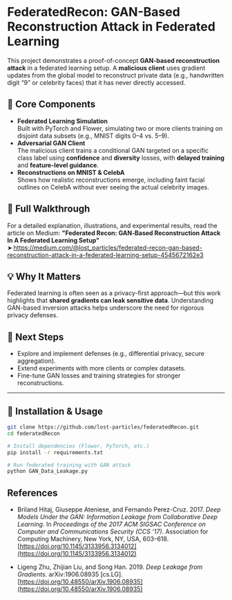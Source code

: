 # FederatedRecon: GAN-Based Reconstruction Attack in Federated Learning

This project demonstrates a proof-of-concept **GAN-based reconstruction attack** in a federated learning setup. A **malicious client** uses gradient updates from the global model to reconstruct private data (e.g., handwritten digit “9” or celebrity faces) that it has never directly accessed.

## 🚀 Core Components
- **Federated Learning Simulation**  
  Built with PyTorch and Flower, simulating two or more clients training on disjoint data subsets (e.g., MNIST digits 0–4 vs. 5–9).
- **Adversarial GAN Client**  
  The malicious client trains a conditional GAN targeted on a specific class label using **confidence** and **diversity** losses, with **delayed training** and **feature-level guidance**.
- **Reconstructions on MNIST & CelebA**  
  Shows how realistic reconstructions emerge, including faint facial outlines on CelebA without ever seeing the actual celebrity images.

## 📄 Full Walkthrough
For a detailed explanation, illustrations, and experimental results, read the article on Medium:
**"Federated Recon: GAN‑Based Reconstruction Attack In A Federated Learning Setup"**  
➤ https://medium.com/@lost_particles/federated-recon-gan-based-reconstruction-attack-in-a-federated-learning-setup-4545672162e3

## 💡 Why It Matters
Federated learning is often seen as a privacy-first approach—but this work highlights that **shared gradients can leak sensitive data**. Understanding GAN-based inversion attacks helps underscore the need for rigorous privacy defenses.

## 🚧 Next Steps
- Explore and implement defenses (e.g., differential privacy, secure aggregation).
- Extend experiments with more clients or complex datasets.
- Fine-tune GAN losses and training strategies for stronger reconstructions.

---

## 🧩 Installation & Usage

```bash
git clone https://github.com/lost-particles/federatedRecon.git
cd federatedRecon

# Install dependencies (Flower, PyTorch, etc.)
pip install -r requirements.txt

# Run federated training with GAN attack
python GAN_Data_Leakage.py
```

## References

- Briland Hitaj, Giuseppe Ateniese, and Fernando Perez-Cruz. 2017. *Deep Models Under the GAN: Information Leakage from Collaborative Deep Learning*. In *Proceedings of the 2017 ACM SIGSAC Conference on Computer and Communications Security (CCS ‘17)*. Association for Computing Machinery, New York, NY, USA, 603–618. [https://doi.org/10.1145/3133956.3134012](https://doi.org/10.1145/3133956.3134012)

- Ligeng Zhu, Zhijian Liu, and Song Han. 2019. *Deep Leakage from Gradients*. arXiv:1906.08935 [cs.LG]. [https://doi.org/10.48550/arXiv.1906.08935](https://doi.org/10.48550/arXiv.1906.08935)

